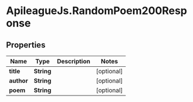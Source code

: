 # ApileagueJs.RandomPoem200Response

## Properties

Name | Type | Description | Notes
------------ | ------------- | ------------- | -------------
**title** | **String** |  | [optional] 
**author** | **String** |  | [optional] 
**poem** | **String** |  | [optional] 


